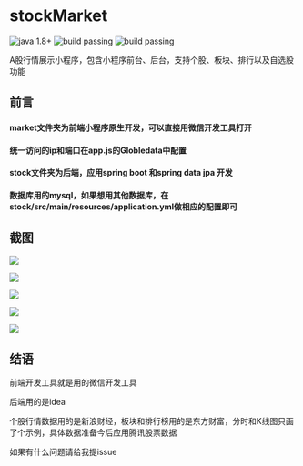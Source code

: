 # stockMarket
![java 1.8+](https://img.shields.io/badge/JAVA-1.8+-green.svg)
![build passing](https://img.shields.io/appveyor/ci/gruntjs/grunt.svg)
![build passing](https://img.shields.io/apm/l/vim-mode.svg)	

A股行情展示小程序，包含小程序前台、后台，支持个股、板块、排行以及自选股功能

## 前言

#### market文件夹为前端小程序原生开发，可以直接用微信开发工具打开
#### 统一访问的ip和端口在app.js的Globledata中配置
#### stock文件夹为后端，应用spring boot 和spring data jpa 开发
#### 数据库用的mysql，如果想用其他数据库，在stock/src/main/resources/application.yml做相应的配置即可


## 截图

![](https://github.com/daichaoren/stockMarket/raw/master/img/hotTop.png) 

![](https://github.com/daichaoren/stockMarket/raw/master/img/stock.png) 

![](https://github.com/daichaoren/stockMarket/raw/master/img/selected.png) 

![](https://github.com/daichaoren/stockMarket/raw/master/img/blockList.png) 

![](https://github.com/daichaoren/stockMarket/raw/master/img/blockType.png) 

## 结语
 前端开发工具就是用的微信开发工具
 
 后端用的是idea
 
 个股行情数据用的是新浪财经，板块和排行榜用的是东方财富，分时和K线图只画了个示例，具体数据准备今后应用腾讯股票数据
 
 如果有什么问题请给我提issue

